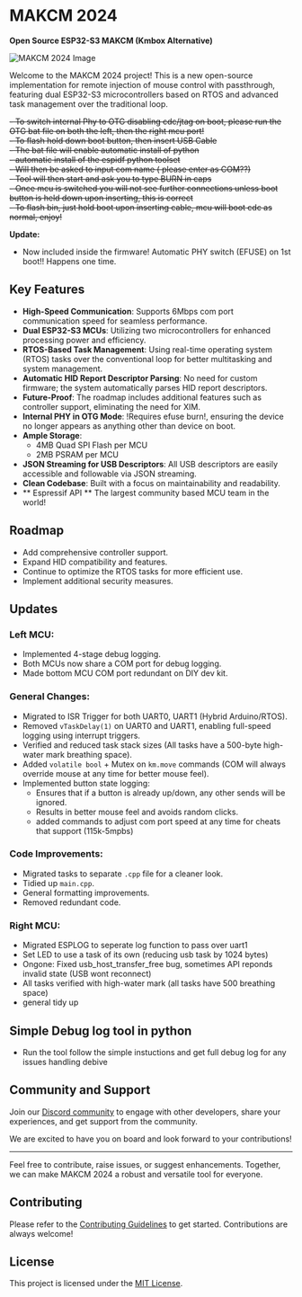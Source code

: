 # MAKCM 2024
**Open Source ESP32-S3 MAKCM (Kmbox Alternative)**

![MAKCM 2024 Image](https://github.com/user-attachments/assets/02ddc456-4abc-4676-8121-7f3084370923)

Welcome to the MAKCM 2024 project! This is a new open-source implementation for remote injection of mouse control with passthrough, featuring dual ESP32-S3 microcontrollers based on RTOS and advanced task management over the traditional loop.

~~- To switch internal Phy to OTG disabling cdc/jtag on boot, please run the OTG bat file on both the left, then the right mcu port!~~  
~~- To flash hold down boot button, then insert USB Cable~~  
~~- The bat file will enable automatic install of python~~  
~~- automatic install of the espidf python toolset~~  
~~- Will then be asked to input com name ( please enter as COM??)~~  
~~- Tool will then start and ask you to type BURN in caps~~  
~~- Once mcu is switched you will not see further connections unless boot button is held down upon inserting, this is correct~~  
~~- To flash bin, just hold boot upon inserting cable, mcu will boot cdc as normal, enjoy!~~

**Update:**  
- Now included inside the firmware! Automatic PHY switch (EFUSE) on 1st boot!! Happens one time.


## Key Features

- **High-Speed Communication**: Supports 6Mbps com port communication speed for seamless performance.
- **Dual ESP32-S3 MCUs**: Utilizing two microcontrollers for enhanced processing power and efficiency.
- **RTOS-Based Task Management**: Using real-time operating system (RTOS) tasks over the conventional loop for better multitasking and system management.
- **Automatic HID Report Descriptor Parsing**: No need for custom firmware; the system automatically parses HID report descriptors.
- **Future-Proof**: The roadmap includes additional features such as controller support, eliminating the need for XIM.
- **Internal PHY in OTG Mode**: !Requires efuse burn!, ensuring the device no longer appears as anything other than device on boot.
- **Ample Storage**: 
  - 4MB Quad SPI Flash per MCU
  - 2MB PSRAM per MCU
- **JSON Streaming for USB Descriptors**: All USB descriptors are easily accessible and followable via JSON streaming.
- **Clean Codebase**: Built with a focus on maintainability and readability.
- ** Espressif API ** The largest community based MCU team in the world!

## Roadmap

- Add comprehensive controller support.
- Expand HID compatibility and features.
- Continue to optimize the RTOS tasks for more efficient use.
- Implement additional security measures.

## Updates

### Left MCU:
- Implemented 4-stage debug logging.
- Both MCUs now share a COM port for debug logging.
- Made bottom MCU COM port redundant on DIY dev kit.


### General Changes:
- Migrated to ISR Trigger for both UART0, UART1 (Hybrid Arduino/RTOS).
- Removed `vTaskDelay(1)` on UART0 and UART1, enabling full-speed logging using interrupt triggers.
- Verified and reduced task stack sizes (All tasks have a 500-byte high-water mark breathing space).
- Added `volatile bool` + Mutex on `km.move` commands (COM will always override mouse at any time for better mouse feel).
- Implemented button state logging:
  - Ensures that if a button is already up/down, any other sends will be ignored.
  - Results in better mouse feel and avoids random clicks.
  - added commands to adjust com port speed at any time for cheats that support (115k-5mpbs) 

### Code Improvements:
- Migrated tasks to separate `.cpp` file for a cleaner look.
- Tidied up `main.cpp`.
- General formatting improvements.
- Removed redundant code.

### Right MCU:

- Migrated ESPLOG to seperate log function to pass over uart1
- Set LED to use a task of its own (reducing usb task by 1024 bytes)
- Ongone: Fixed usb_host_transfer_free bug, sometimes API reponds invalid state (USB wont reconnect)
- All tasks verified with high-water mark (all tasks have 500 breathing space)
- general tidy up 

## Simple Debug log tool in python
- Run the tool follow the simple instuctions and get full debug log for any issues handling debive



## Community and Support

Join our [Discord community](https://discord.gg/6TJBVtdZbq) to engage with other developers, share your experiences, and get support from the community.

We are excited to have you on board and look forward to your contributions!

---

Feel free to contribute, raise issues, or suggest enhancements. Together, we can make MAKCM 2024 a robust and versatile tool for everyone.

## Contributing

Please refer to the [Contributing Guidelines](CONTRIBUTING.md) to get started. Contributions are always welcome!

## License

This project is licensed under the [MIT License](LICENSE).

